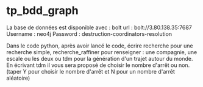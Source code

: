 # tp_bdd_graph

La base de données est disponible avec :
bolt url : bolt://3.80.138.35:7687
Username : neo4j
Password : destruction-coordinators-resolution


Dans le code python, après avoir lancé le code, écrire recherche pour une recherche simple,
recherche_raffiner pour renseigner : une compagnie, une escale ou les deux
ou tdm pour la génération d'un trajet autour du monde.
En écrivant tdm il vous sera proposé de choisir le nombre d'arrêt ou non.
(taper Y pour choisir le nombre d'arrêt et N pour un nombre d'arrêt aléatoire)
